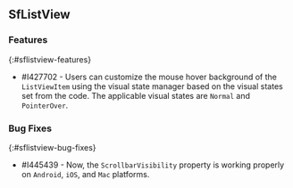 ## SfListView

### Features
{:#sflistview-features}

* #I427702 - Users can customize the mouse hover background of the `ListViewItem` using the visual state manager based on the visual states set from the code. The applicable visual states are `Normal` and `PointerOver`.

### Bug Fixes
{:#sflistview-bug-fixes}

* #I445439 - Now, the `ScrollbarVisibility` property is working properly on `Android`, `iOS`, and `Mac` platforms.
